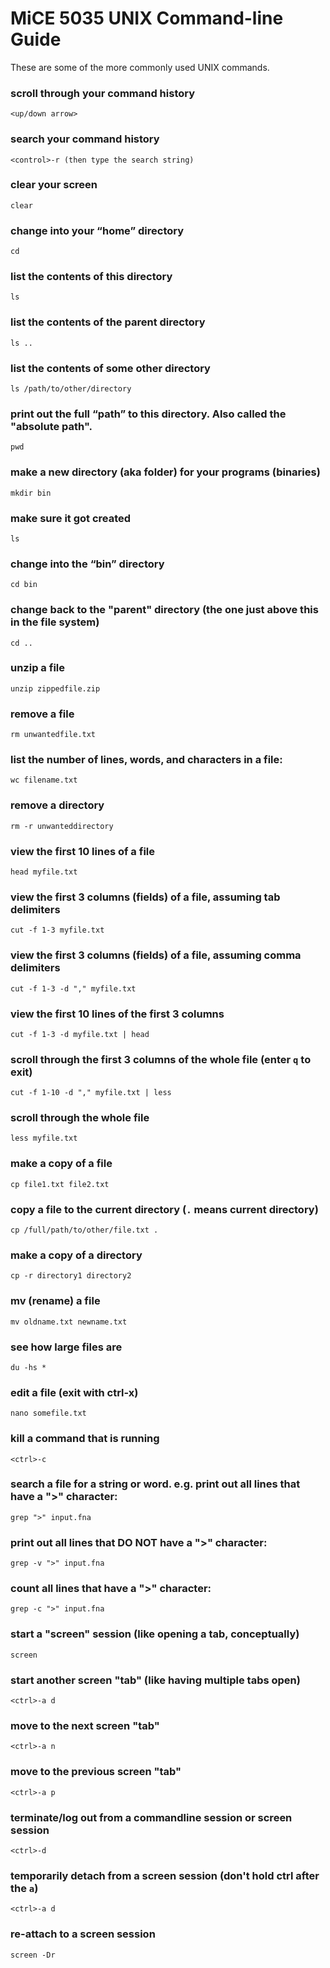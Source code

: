 
# MiCE 5035 UNIX Command-line Guide

These are some of the more commonly used UNIX commands.

### scroll through your command history
```
<up/down arrow>
```

### search your command history
```
<control>-r (then type the search string)
```

### clear your screen
```
clear
```

### change into your “home” directory
```
cd
```

### list the contents of this directory
```
ls
```

### list the contents of the parent directory
```
ls ..
```

### list the contents of some other directory
```
ls /path/to/other/directory
```

### print out the full “path” to this directory. Also called the "absolute path".
```
pwd
```

### make a new directory (aka folder) for your programs (binaries)
```
mkdir bin
```

### make sure it got created
```
ls
```

### change into the “bin” directory
```
cd bin
```

### change back to the "parent" directory (the one just above this in the file system)
```
cd ..
```

### unzip a file
```
unzip zippedfile.zip
```

### remove a file
```
rm unwantedfile.txt
```

### list the number of lines, words, and characters in a file:
```
wc filename.txt
```


### remove a directory
```
rm -r unwanteddirectory
```

### view the first 10 lines of a file
```
head myfile.txt
```

### view the first 3 columns (fields) of a file, assuming tab delimiters
```
cut -f 1-3 myfile.txt
```

### view the first 3 columns (fields) of a file, assuming comma delimiters
```
cut -f 1-3 -d "," myfile.txt
```

### view the first 10 lines of the first 3 columns
```
cut -f 1-3 -d myfile.txt | head 
```

### scroll through the first 3 columns of the whole file (enter `q` to exit)
```
cut -f 1-10 -d "," myfile.txt | less
```

### scroll through the whole file
```
less myfile.txt
```

### make a copy of a file
```
cp file1.txt file2.txt
```

### copy a file to the current directory (`.` means current directory)
```
cp /full/path/to/other/file.txt .
```

### make a copy of a directory
```
cp -r directory1 directory2
```

### mv (rename) a file
```
mv oldname.txt newname.txt
```

### see how large files are
```
du -hs *
```

### edit a file (exit with ctrl-x)
```
nano somefile.txt
```

### kill a command that is running
```
<ctrl>-c
```

### search a file for a string or word. e.g. print out all lines that have a ">" character:
```
grep ">" input.fna
```

### print out all lines that DO NOT have a ">" character:
```
grep -v ">" input.fna
```

### count all lines that have a ">" character:
```
grep -c ">" input.fna
```

### start a "screen" session (like opening a tab, conceptually)
```
screen
```

### start another screen "tab" (like having multiple tabs open)
```
<ctrl>-a d
```

### move to the next screen "tab"
```
<ctrl>-a n
```

### move to the previous screen "tab"
```
<ctrl>-a p
```

### terminate/log out from a commandline session or screen session
```
<ctrl>-d
```

### temporarily detach from a screen session (don't hold ctrl after the `a`)
```
<ctrl>-a d
```

### re-attach to a screen session
```
screen -Dr
```
